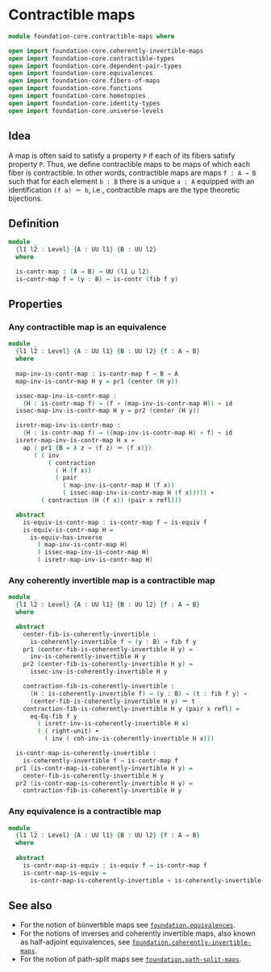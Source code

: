 #  Contractible maps

```agda
module foundation-core.contractible-maps where

open import foundation-core.coherently-invertible-maps
open import foundation-core.contractible-types
open import foundation-core.dependent-pair-types
open import foundation-core.equivalences
open import foundation-core.fibers-of-maps
open import foundation-core.functions
open import foundation-core.homotopies
open import foundation-core.identity-types
open import foundation-core.universe-levels
```

## Idea

A map is often said to satisfy a property `P` if each of its fibers satisfy property `P`. Thus, we define contractible maps to be maps of which each fiber is contractible. In other words, contractible maps are maps `f : A → B` such that for each element `b : B` there is a unique `a : A` equipped with an identification `(f a) ＝ b`, i.e., contractible maps are the type theoretic bijections.

## Definition

```agda
module _
  {l1 l2 : Level} {A : UU l1} {B : UU l2}
  where

  is-contr-map : (A → B) → UU (l1 ⊔ l2)
  is-contr-map f = (y : B) → is-contr (fib f y)
```

## Properties

### Any contractible map is an equivalence

```agda
module _
  {l1 l2 : Level} {A : UU l1} {B : UU l2} {f : A → B}
  where
  
  map-inv-is-contr-map : is-contr-map f → B → A
  map-inv-is-contr-map H y = pr1 (center (H y))

  issec-map-inv-is-contr-map :
    (H : is-contr-map f) → (f ∘ (map-inv-is-contr-map H)) ~ id
  issec-map-inv-is-contr-map H y = pr2 (center (H y))

  isretr-map-inv-is-contr-map :
    (H : is-contr-map f) → ((map-inv-is-contr-map H) ∘ f) ~ id
  isretr-map-inv-is-contr-map H x =
    ap ( pr1 {B = λ z → (f z) ＝ (f x)})
       ( ( inv
           ( contraction
             ( H (f x))
             ( pair
               ( map-inv-is-contr-map H (f x))
               ( issec-map-inv-is-contr-map H (f x))))) ∙
         ( contraction (H (f x)) (pair x refl)))

  abstract
    is-equiv-is-contr-map : is-contr-map f → is-equiv f
    is-equiv-is-contr-map H =
      is-equiv-has-inverse
        ( map-inv-is-contr-map H)
        ( issec-map-inv-is-contr-map H)
        ( isretr-map-inv-is-contr-map H)
```

### Any coherently invertible map is a contractible map

```agda
module _
  {l1 l2 : Level} {A : UU l1} {B : UU l2} {f : A → B}
  where

  abstract
    center-fib-is-coherently-invertible :
      is-coherently-invertible f → (y : B) → fib f y
    pr1 (center-fib-is-coherently-invertible H y) =
      inv-is-coherently-invertible H y
    pr2 (center-fib-is-coherently-invertible H y) =
      issec-inv-is-coherently-invertible H y

    contraction-fib-is-coherently-invertible :
      (H : is-coherently-invertible f) → (y : B) → (t : fib f y) →
      (center-fib-is-coherently-invertible H y) ＝ t
    contraction-fib-is-coherently-invertible H y (pair x refl) =
      eq-Eq-fib f y
        ( isretr-inv-is-coherently-invertible H x)
        ( ( right-unit) ∙
          ( inv ( coh-inv-is-coherently-invertible H x)))

  is-contr-map-is-coherently-invertible : 
    is-coherently-invertible f → is-contr-map f
  pr1 (is-contr-map-is-coherently-invertible H y) =
    center-fib-is-coherently-invertible H y
  pr2 (is-contr-map-is-coherently-invertible H y) =
    contraction-fib-is-coherently-invertible H y
```

### Any equivalence is a contractible map

```agda
module _
  {l1 l2 : Level} {A : UU l1} {B : UU l2} {f : A → B}
  where
  
  abstract
    is-contr-map-is-equiv : is-equiv f → is-contr-map f
    is-contr-map-is-equiv =
      is-contr-map-is-coherently-invertible ∘ is-coherently-invertible-is-equiv
```

## See also

- For the notion of biinvertible maps see
  [`foundation.equivalences`](foundation.equivalences.html).
- For the notions of inverses and coherently invertible maps, also known as half-adjoint equivalences, see
  [`foundation.coherently-invertible-maps`](foundation.coherently-invertible-maps.html).
- For the notion of path-split maps see
  [`foundation.path-split-maps`](foundation.path-split-maps.html).

